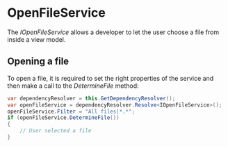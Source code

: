 # OpenFileService

The *IOpenFileService* allows a developer to let the user choose a file from inside a view model.

## Opening a file

To open a file, it is required to set the right properties of the service and then make a call to the *DetermineFile* method:

``` {.java data-syntaxhighlighter-params="brush: java; gutter: false; theme: Confluence" data-theme="Confluence" style="brush: java; gutter: false; theme: Confluence"}
var dependencyResolver = this.GetDependencyResolver();
var openFileService = dependencyResolver.Resolve<IOpenFileService>();
openFileService.Filter = "All files|*.*";
if (openFileService.DetermineFile())
{
    // User selected a file
}
```
